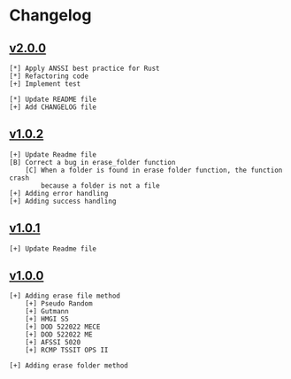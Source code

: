 # Changelog
## [v2.0.0](https://crates.io/crates/nozomi/2.0.0)
```
[*] Apply ANSSI best practice for Rust 
[*] Refactoring code
[+] Implement test

[*] Update README file
[+] Add CHANGELOG file
```

## [v1.0.2](https://crates.io/crates/nozomi/1.0.2)
```
[+] Update Readme file
[B] Correct a bug in erase_folder function
    [C] When a folder is found in erase folder function, the function crash
        because a folder is not a file
[+] Adding error handling
[+] Adding success handling
```

## [v1.0.1](https://crates.io/crates/nozomi/1.0.1)
```
[+] Update Readme file
```

## [v1.0.0](https://crates.io/crates/nozomi/1.0.0)
```
[+] Adding erase file method
    [+] Pseudo Random
    [+] Gutmann
    [+] HMGI S5
    [+] DOD 522022 MECE
    [+] DOD 522022 ME
    [+] AFSSI 5020
    [+] RCMP TSSIT OPS II

[+] Adding erase folder method
```